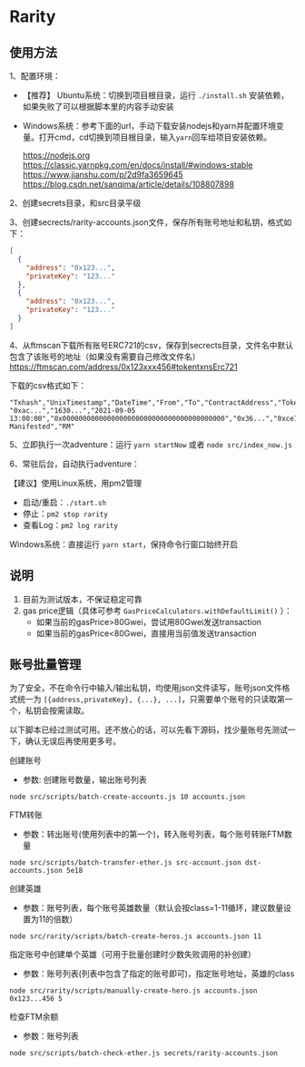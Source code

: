 # Rarity

## 使用方法

1、配置环境：
- 【推荐】 Ubuntu系统：切换到项目根目录，运行 `./install.sh` 安装依赖，如果失败了可以根据脚本里的内容手动安装
- Windows系统：参考下面的url，手动下载安装nodejs和yarn并配置环境变量。打开cmd，cd切换到项目根目录，输入`yarn`回车给项目安装依赖。

   https://nodejs.org
   https://classic.yarnpkg.com/en/docs/install/#windows-stable
   https://www.jianshu.com/p/2d9fa3659645
   https://blog.csdn.net/sanqima/article/details/108807898


2、创建secrets目录，和src目录平级

3、创建secrects/rarity-accounts.json文件，保存所有账号地址和私钥，格式如下：
```json
[
  {
    "address": "0x123...",
    "privateKey": "123..."
  },
  {
    "address": "0x123...",
    "privateKey": "123..."
  }
]
```

4、从ftmscan下载所有账号ERC721的csv，保存到secrects目录，文件名中默认包含了该账号的地址（如果没有需要自己修改文件名）
https://ftmscan.com/address/0x123xxx456#tokentxnsErc721

下载的csv格式如下：
```
"Txhash","UnixTimestamp","DateTime","From","To","ContractAddress","TokenId","TokenName","TokenSymbol"
"0xac...","1630...","2021-09-05 13:00:00","0x0000000000000000000000000000000000000000","0x36...","0xce761d788df608bd21bdd59d6f4b54b2e27f25bb","00001","Rarity Manifested","RM"
```

5、立即执行一次adventure：运行 `yarn startNow` 或者 `node src/index_now.js`

6、常驻后台，自动执行adventure：

【建议】使用Linux系统，用pm2管理
- 启动/重启：`./start.sh`
- 停止：`pm2 stop rarity`
- 查看Log：`pm2 log rarity`

Windows系统：直接运行 `yarn start`，保持命令行窗口始终开启

## 说明

1. 目前为测试版本，不保证稳定可靠
2. gas price逻辑（具体可参考 `GasPriceCalculators.withDefaultLimit()` ）：
    - 如果当前的gasPrice>80Gwei，尝试用80Gwei发送transaction
    - 如果当前的gasPrice<80Gwei，直接用当前值发送transaction


## 账号批量管理

为了安全，不在命令行中输入/输出私钥，均使用json文件读写，账号json文件格式统一为 `[{address,privateKey}, {...}, ...]`，只需要单个账号的只读取第一个，私钥会按需读取。

以下脚本已经过测试可用。还不放心的话，可以先看下源码，找少量账号先测试一下，确认无误后再使用更多号。

创建账号
- 参数: 创建账号数量，输出账号列表
```
node src/scripts/batch-create-accounts.js 10 accounts.json
```

FTM转账
- 参数：转出账号(使用列表中的第一个)，转入账号列表，每个账号转账FTM数量
```
node src/scripts/batch-transfer-ether.js src-account.json dst-accounts.json 5e18
```

创建英雄
- 参数：账号列表，每个账号英雄数量（默认会按class=1-11循环，建议数量设置为11的倍数）
```
node src/rarity/scripts/batch-create-heros.js accounts.json 11
```

指定账号中创建单个英雄（可用于批量创建时少数失败调用的补创建）
- 参数：账号列表(列表中包含了指定的账号即可)，指定账号地址，英雄的class
```
node src/rarity/scripts/manually-create-hero.js accounts.json 0x123...456 5
```

检查FTM余额
- 参数：账号列表
```
node src/scripts/batch-check-ether.js secrets/rarity-accounts.json
```
